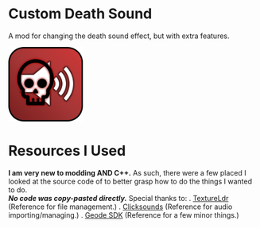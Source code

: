 # Custom Death Sound
A mod for changing the death sound effect, but with extra features. 

<img src="logo.png" width="150" alt="the mod's logo" />


# Resources I Used
**I am very new to modding AND C++.** 
As such, there were a few placed I looked at the source code of to better grasp how to do the things I wanted to do.  
***No code was copy-pasted directly.***
Special thanks to:
. [TextureLdr](https://github.com/geode-sdk/textureldr) (Reference for file management.)
. [Clicksounds](https://github.com/clicksounds/geode-clicksound) (Reference for audio importing/managing.)
. [Geode SDK](https://github.com/geode-sdk/geode) (Reference for a few minor things.)